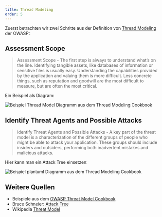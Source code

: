 ```yaml
---
title: Thread Modeling
order: 5
---
```


Zuerst betrachten wir zwei Schritte aus der Definition von [Thread Modeling](https://owasp.org/www-community/Threat_Modeling) der OWASP:


## Assessment Scope

> Assessment Scope - The first step is always to understand what’s on the line. Identifying tangible
> assets, like databases of information or sensitive files is usually easy. Understanding the
> capabilities provided by the application and valuing them is more difficult. Less concrete things, such
> as reputation and goodwill are the most difficult to measure, but are often the most critical.

Ein Beispiel als Diagram:

![Beispiel Thread Model Diagramm aus dem Thread Modeling Cookbook](/images/security/cryptowallet.vsdx.svg)

## Identify Threat Agents and Possible Attacks

> Identify Threat Agents and Possible Attacks - A key part of the threat model is a characterization of
> the different groups of people who might be able to attack your application. These groups should
> include insiders and outsiders, performing both inadvertent mistakes and malicious attacks.


Hier kann man ein Attack Tree einsetzen:

![Beispiel plantuml Diagramm aus dem Thread Modeling Cookbook](/images/security/cryptowallet.plantuml.svg)


## Weitere Quellen

* Beispiele aus dem [OWASP Threat Model Cookbook](https://github.com/OWASP/threat-model-cookbook/blob/master/INDEX.md)
* Bruce Schneier: [Attack Tree](https://www.schneier.com/academic/archives/1999/12/attack_trees.html#rf1)
* Wikipedia [Threat Model](https://en.wikipedia.org/wiki/Threat_model#Visual_representations_based_on_data_flow_diagrams)